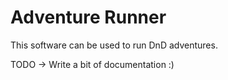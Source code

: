 # Adventure Runner

This software can be used to run DnD adventures.

TODO -> Write a bit of documentation :) 